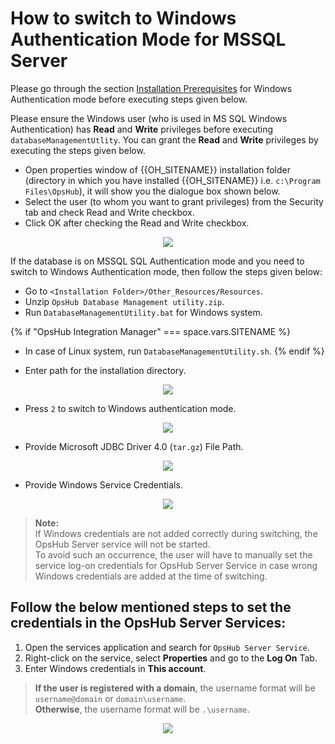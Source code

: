 # How to switch to Windows Authentication Mode for MSSQL Server

Please go through the section [Installation Prerequisites](../getting-started/prerequisites.md#windows) for Windows Authentication mode before executing steps given below.

Please ensure the Windows user (who is used in MS SQL Windows Authentication) has **Read** and **Write** privileges before executing `databaseManagementUtlity`. You can grant the **Read** and **Write** privileges by executing the steps given below.

- Open properties window of {{OH_SITENAME}} installation folder (directory in which you have installed {{OH_SITENAME}} i.e. `c:\Program Files\OpsHub`), it will show you the dialogue box shown below.  
- Select the user (to whom you want to grant privileges) from the Security tab and check Read and Write checkbox.  
- Click OK after checking the Read and Write checkbox.

<p align="center">
  <img src="../assets/Switching_Image_1.png">
</p>

If the database is on MSSQL SQL Authentication mode and you need to switch to Windows Authentication mode, then follow the steps given below:

- Go to `<Installation Folder>/Other_Resources/Resources`.  
- Unzip `OpsHub Database Management utility.zip`.  
- Run `DatabaseManagementUtility.bat` for Windows system.  

{% if "OpsHub Integration Manager" === space.vars.SITENAME %}
- In case of Linux system, run `DatabaseManagementUtility.sh`.
{% endif %}

- Enter path for the installation directory.

<p align="center">
  <img src="../assets/Switching_Image_2.png">
</p>


- Press `2` to switch to Windows authentication mode.

<p align="center">
  <img src="../assets/Switching_Image_3.png">
</p>

- Provide Microsoft JDBC Driver 4.0 (`tar.gz`) File Path.

<p align="center">
  <img src="../assets/Switching_Image_4.png">
</p>


- Provide Windows Service Credentials.
<p align="center">
  <img src="../assets/Switching_Image_5.png">
</p>

> **Note:**  
> If Windows credentials are not added correctly during switching, the OpsHub Server service will not be started.  
> To avoid such an occurrence, the user will have to manually set the service log-on credentials for OpsHub Server Service in case wrong Windows credentials are added at the time of switching.

## Follow the below mentioned steps to set the credentials in the OpsHub Server Services:

1. Open the services application and search for `OpsHub Server Service`.  
2. Right-click on the service, select **Properties** and go to the **Log On** Tab.  
3. Enter Windows credentials in **This account**.  

> **If the user is registered with a domain**, the username format will be `username@domain` or `domain\username`.  
> **Otherwise**, the username format will be `.\username`.

<p align="center">
  <img src="../assets/OpshubServerServiceCredentials.png">
</p>
